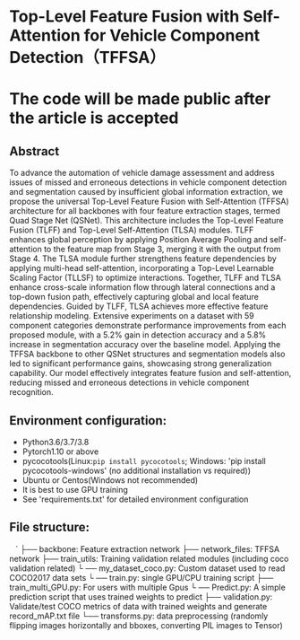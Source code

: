 # Top-Level Feature Fusion with Self-Attention for Vehicle Component Detection（TFFSA）
# The code will be made public after the article is accepted

## Abstract
To advance the automation of vehicle damage assessment and address issues of missed and erroneous detections in
vehicle component detection and segmentation caused by insufficient global information extraction, we propose
the universal Top-Level Feature Fusion with Self-Attention (TFFSA) architecture for all backbones with four
feature extraction stages, termed Quad Stage Net (QSNet). This architecture includes the Top-Level Feature
Fusion (TLFF) and Top-Level Self-Attention (TLSA) modules. TLFF enhances global perception by applying
Position Average Pooling and self-attention to the feature map from Stage 3, merging it with the output
from Stage 4. The TLSA module further strengthens feature dependencies by applying multi-head self-attention, 
incorporating a Top-Level Learnable Scaling Factor (TLLSF) to optimize interactions. Together, TLFF and TLSA 
enhance cross-scale information flow through lateral connections and a top-down fusion path, effectively 
capturing global and local feature dependencies. Guided by TLFF, TLSA achieves more effective feature 
relationship modeling. Extensive experiments on a dataset with 59 component categories demonstrate performance 
improvements from each proposed module, with a 5.2% gain in detection accuracy and a 5.8% increase in 
segmentation accuracy over the baseline model. Applying the TFFSA backbone to other QSNet structures and 
segmentation models also led to significant performance gains, showcasing strong generalization capability. 
Our model effectively integrates feature fusion and self-attention, reducing missed and erroneous detections 
in vehicle component recognition.

## Environment configuration:
* Python3.6/3.7/3.8
* Pytorch1.10 or above
* pycocotools(Linux:`pip install pycocotools`;  Windows: 'pip install pycocotools-windows' (no additional installation vs required))
* Ubuntu or Centos(Windows not recommended)
* It is best to use GPU training
* See 'requirements.txt' for detailed environment configuration


## File structure:
` ` `
├── backbone: Feature extraction network
├── network_files: TFFSA network
├── train_utils: Training validation related modules (including coco validation related)
└ ── my_dataset_coco.py: Custom dataset used to read COCO2017 data sets
└ ── train.py: single GPU/CPU training script
├── train_multi_GPU.py: For users with multiple Gpus
└ ── Predict.py: A simple prediction script that uses trained weights to predict
├── validation.py: Validate/test COCO metrics of data with trained weights and generate record_mAP.txt file
└── transforms.py: data preprocessing (randomly flipping images horizontally and bboxes, converting PIL images to Tensor)
```




